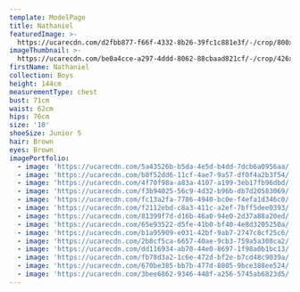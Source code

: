 ```yaml
---
template: ModelPage
title: Nathaniel
featuredImage: >-
  https://ucarecdn.com/d2fbb877-f66f-4332-8b26-39fc1c881e3f/-/crop/800x501/0,46/-/preview/
imageThumbnail: >-
  https://ucarecdn.com/be0a4cce-a297-4ddd-8062-88cbaad821cf/-/crop/426x639/613,513/-/preview/
firstName: Nathaniel
collection: Boys
height: 144cm
measurementType: chest
bust: 71cm
waist: 62cm
hips: 76cm
size: '10'
shoeSize: Junior 5
hair: Brown
eyes: Brown
imagePortfolio:
  - image: 'https://ucarecdn.com/5a43526b-b5da-4e5d-b4dd-7dcb6a0956aa/'
  - image: 'https://ucarecdn.com/b8f52dd6-11cf-4ae7-9a57-df0f4a2b3f54/'
  - image: 'https://ucarecdn.com/4f70f98a-a83a-4107-a199-3eb17fb96dbd/'
  - image: 'https://ucarecdn.com/f3b94025-56c9-4d32-b96b-db7d20583069/'
  - image: 'https://ucarecdn.com/fc13a2fa-7786-4940-bc0e-f4efa1d346c0/'
  - image: 'https://ucarecdn.com/f2112ebd-c8a3-411c-a2ef-7bff5dee0393/'
  - image: 'https://ucarecdn.com/81399f7d-d16b-46a0-94e0-2d37a88a20ed/'
  - image: 'https://ucarecdn.com/65e93522-d5fe-41b0-bf40-4e8d3205250a/'
  - image: 'https://ucarecdn.com/b1a95909-e031-42bf-9ab7-2747c8cf25c6/'
  - image: 'https://ucarecdn.com/2b8cf5ca-6657-40ae-9cb3-759a5a308ca2/'
  - image: 'https://ucarecdn.com/dd116934-ab70-44e0-8697-1f98a0b1bc13/'
  - image: 'https://ucarecdn.com/fb78d3a2-1c6e-472d-bf2e-b7cd48c9039a/'
  - image: 'https://ucarecdn.com/670be385-bb7b-477d-8805-9bce388ee524/'
  - image: 'https://ucarecdn.com/3bee6862-9346-448f-a256-5745ab6823d5/'
---
```


